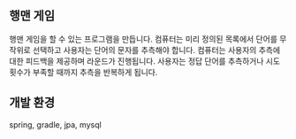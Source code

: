 ## 행맨 게임    
행맨 게임을 할 수 있는 프로그램을 만듭니다. 컴퓨터는 미리 정의된 목록에서 단어를 무작위로 선택하고 사용자는 단어의 문자를 추측해야 합니다.
컴퓨터는 사용자의 추측에 대한 피드백을 제공하며 라운드가 진행됩니다. 사용자는 정답 단어를 추측하거나 시도 횟수가 부족할 때까지 추측을 반복하게 됩니다.

## 개발 환경
spring, gradle, jpa, mysql
